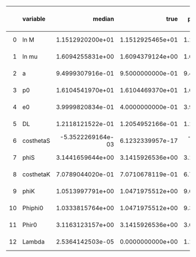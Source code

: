 |    | variable   |            median |             true |   percentile 2.5 perc |   percentile 97.5 perc |   one sigma relative precision |   correlation coefficient with Lambda |
|---:|:-----------|------------------:|-----------------:|----------------------:|-----------------------:|-------------------------------:|--------------------------------------:|
|  0 | ln M       |  1.1512920200e+01 | 1.1512925465e+01 |      1.1512903609e+01 |       1.1512934860e+01 |              -1.4409387543e+00 |                      7.1640578538e-02 |
|  1 | ln mu      |  1.6094255831e+00 | 1.6094379124e+00 |      1.6093967525e+00 |       1.6094415954e+00 |              -8.2624309813e-01 |                      1.3110802191e-01 |
|  2 | a          |  9.4999307916e-01 | 9.5000000000e-01 |      9.4997567093e-01 |       9.5000609132e-01 |              -1.0317711218e+00 |                      1.0469793035e-01 |
|  3 | p0         |  1.6104541970e+01 | 1.6104469370e+01 |      1.6104419679e+01 |       1.6104714788e+01 |               9.4999964624e-01 |                     -1.1261998381e-01 |
|  4 | e0         |  3.9999820834e-01 | 4.0000000000e-01 |      3.9998943692e-01 |       4.0000733670e-01 |              -2.6328749778e+00 |                      4.5434025654e-02 |
|  5 | DL         |  1.2118121522e-01 | 1.2054952166e-01 |      1.1396302329e-01 |       1.2951188071e-01 |               5.0213007129e+00 |                     -4.4307006855e-03 |
|  6 | costhetaS  | -5.3522269164e-03 | 6.1232339957e-17 |     -5.1513220351e-02 |       4.0495497746e-02 |              -4.3440264822e+00 |                      2.3133456231e-02 |
|  7 | phiS       |  3.1441659644e+00 | 3.1415926536e+00 |      3.1049696969e+00 |       3.1818367843e+00 |               8.3739193473e+00 |                     -1.7173038504e-02 |
|  8 | costhetaK  |  7.0789044020e-01 | 7.0710678119e-01 |      6.7209386413e-01 |       7.4049799537e-01 |               3.7124289267e+01 |                     -8.8939165527e-03 |
|  9 | phiK       |  1.0513997791e+00 | 1.0471975512e+00 |      9.6198952279e-01 |       1.1362985894e+00 |               1.1880206065e+01 |                     -1.6945049312e-02 |
| 10 | Phiphi0    |  1.0333815764e+00 | 1.0471975512e+00 |      9.3324074575e-01 |       1.1220507005e+00 |              -3.0927471608e+00 |                      1.9370754538e-02 |
| 11 | Phir0      |  3.1163123157e+00 | 3.1415926536e+00 |      3.0276483327e+00 |       3.2005889721e+00 |              -1.6960597877e+00 |                      4.7776500488e-02 |
| 12 | Lambda     |  2.5364142503e-05 | 0.0000000000e+00 |      1.1629145584e-06 |       8.3997684302e-05 |               7.5731174362e-01 |                     -1.4471626613e-01 |